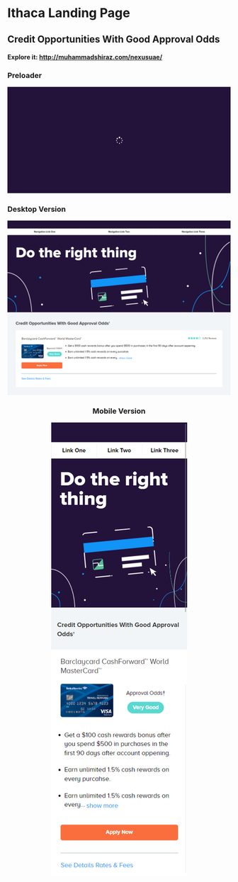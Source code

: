 # Ithaca Landing Page
## Credit Opportunities With Good Approval Odds
#### Explore it: http://muhammadshiraz.com/nexusuae/

### Preloader

<p align="center">
  <img src="etc/preloader.jpg">
</p>

### Desktop Version

<p align="center">
  <img src="etc/desktop_version.jpg">
</p>

<h3 align="center">Mobile Version</h3>

<p align="center">
  <img src="etc/mobile_version.jpg">
</p>